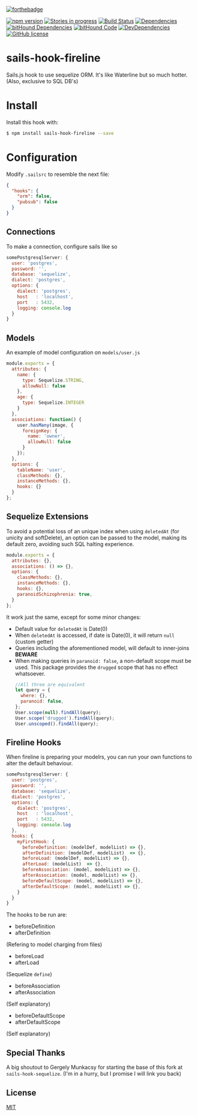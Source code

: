 [![forthebadge](http://forthebadge.com/images/badges/built-by-codebabes.svg)](https://jaque.me/)

[![npm version](https://badge.fury.io/js/sails-hook-fireline.svg)](http://badge.fury.io/js/sails-hook-fireline)
[![Stories in progress](https://img.shields.io/waffle/label/malpercio/sails-hook-fireline/in%20progress.svg)](https://waffle.io/malpercio/sails-hook-fireline)
[![Build Status](https://travis-ci.org/malpercio/sails-hook-fireline.svg?branch=master)](https://travis-ci.org/malpercio/sails-hook-fireline)
[![Dependencies](https://david-dm.org/malpercio/sails-hook-fireline.svg)](https://travis-ci.org/malpercio/sails-hook-fireline)
[![bitHound Dependencies](https://www.bithound.io/github/malpercio/sails-hook-fireline/badges/dependencies.svg)](https://www.bithound.io/github/malpercio/sails-hook-fireline/master/dependencies/npm)
[![bitHound Code](https://www.bithound.io/github/malpercio/sails-hook-fireline/badges/code.svg)](https://www.bithound.io/github/malpercio/sails-hook-fireline)
[![DevDependencies](https://david-dm.org/malpercio/sails-hook-fireline/dev-status.svg)](https://david-dm.org/malpercio/sails-hook-fireline)
[![GitHub license](https://img.shields.io/badge/license-MIT-blue.svg)](https://raw.githubusercontent.com/malpercio/sails-hook-fireline/master/LICENSE)


# sails-hook-fireline
Sails.js hook to use sequelize ORM.
It's like Waterline but so much hotter. (Also, exclusive to SQL DB's)


# Install

Install this hook with:

```bash
$ npm install sails-hook-fireline --save
```

# Configuration

Modify `.sailsrc` to resemble the next file:
```json
{
  "hooks": {
    "orm": false,
    "pubsub": false
  }
}
```

## Connections
To make a connection, configure sails like so
```javascript
somePostgresqlServer: {
  user: 'postgres',
  password: '',
  database: 'sequelize',
  dialect: 'postgres',
  options: {
    dialect: 'postgres',
    host   : 'localhost',
    port   : 5432,
    logging: console.log
  }
}
```

## Models
An example of model configuration on `models/user.js`
```javascript
module.exports = {
  attributes: {
    name: {
      type: Sequelize.STRING,
      allowNull: false
    },
    age: {
      type: Sequelize.INTEGER
    }
  },
  associations: function() {
    user.hasMany(image, {
      foreignKey: {
        name: 'owner',
        allowNull: false
      }
    });
  },
  options: {
    tableName: 'user',
    classMethods: {},
    instanceMethods: {},
    hooks: {}
  }
};
```

## Sequelize Extensions
To avoid a potential loss of an unique index when using `deletedAt` (for unicity and softDelete),
an option can be passed to the model, making its default zero, avoiding such SQL halting experience.

```javascript
module.exports = {
  attributes: {},
  associations: () => {},
  options: {
    classMethods: {},
    instanceMethods: {},
    hooks: {},
    paranoidSchizophrenia: true,
  }
};
```
It work just the same, except for some minor changes:
* Default value for `deletedAt` is Date(0)
* When `deletedAt` is accessed, if date is Date(0), it will return `null` (custom getter)
* Queries including the aforementioned model, will default to inner-joins **BEWARE**
* When making queries in `paranoid: false`, a non-default scope must be used.
  This package provides the `drugged` scope that has no effect whatsoever.
  ```js
  //All three are equivalent
  let query = {
    where: {},
    paranoid: false,
  };
  User.scope(null).findAll(query);
  User.scope('drugged').findAll(query);
  User.unscoped().findAll(query);

  ```
## Fireline Hooks
When fireline is preparing your modelrs, you can run your own functions to alter the default behaviour.

```javascript
somePostgresqlServer: {
  user: 'postgres',
  password: '',
  database: 'sequelize',
  dialect: 'postgres',
  options: {
    dialect: 'postgres',
    host   : 'localhost',
    port   : 5432,
    logging: console.log
  },
  hooks: {
    myFirstHook: {
      beforeDefinition: (modelDef, modelList) => {},
      afterDefinition: (modelDef, modelList)  => {},
      beforeLoad: (modelDef, modelList) => {},
      afterLoad: (modelList)  => {},
      beforeAssociation: (model, modelList) => {},
      afterAssociation: (model, modelList) => {},
      beforeDefaultScope: (model, modelList) => {},
      afterDefaultScope: (model, modelList) => {},
    }
  }
}
```

The hooks to be run are:

* beforeDefinition
* afterDefinition

(Refering to model charging from files)

* beforeLoad
* afterLoad

(Sequelize `define`)


* beforeAssociation
* afterAssociation

(Self explanatory)


* beforeDefaultScope
* afterDefaultScope

(Self explanatory)

## Special Thanks
A big shoutout to Gergely Munkacsy for starting the base of this fork at `sails-hook-sequelize`.
(I'm in a hurry, but I promise I will link you back)

## License
[MIT](./LICENSE)
